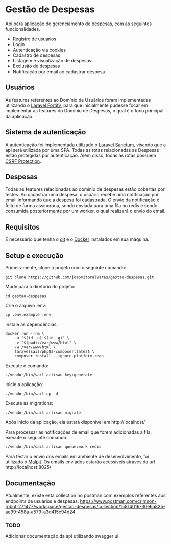 # Gestão de Despesas

Api para aplicação de gerenciamento de despesas, com as seguintes funcionalidades.
- Registro de usuários
- Login
- Autenticação via cookies
- Cadastro de despesas
- Listagem e visualização de despesas
- Exclusão de despesas
- Notificação por email ao cadastrar despesa

## Usuários

As features referentes ao Domínio de Usuários foram implementadas utilizando o [Laravel Fortify](https://laravel.com/docs/10.x/fortify), para que inicialmente
pudesse focar em implementar as features do Domínio de Despesas, o qual é o foco principal da aplicação.

## Sistema de autenticação

A autenticação foi implementada utilizado o [Laravel Sanctum](https://laravel.com/docs/10.x/sanctum), visando que a api será utilizada por uma SPA. Todas as rotas relacionadas as Despesas estão protegidas por autenticação. Além disso, todas as rotas possuem [CSRF Protection](https://laravel.com/docs/10.x/csrf#main-content).

## Despesas

Todas as features relacionadas ao domínio de despesas estão cobertas por testes.
Ao cadastrar uma despesa, o usuário recebe uma notificação por email informando que a despesa foi cadastrada.
O envio da notificação é feito de forma assíncrona, sendo enviada para uma fila no redis e sendo consumida posteriormente por um worker, o qual realizará o envio do email. 

## Requisitos

É necessário que tenha o [git](https://git-scm.com/) e o [Docker](https://www.docker.com/) instalados em sua máquina.

## Setup e execução

Primeiramente, clone o projeto com o seguinte comando:
```console
git clone https://github.com/joaovitoralvares/gestao-despesas.git
```
Mude para o diretório do projeto:
```console
cd gestao-despesas
```
Crie o arquivo .env:
```console
cp .env.example .env
```

Instale as dependências:
```console
docker run --rm \
    -u "$(id -u):$(id -g)" \
    -v "$(pwd):/var/www/html" \
    -w /var/www/html \
    laravelsail/php82-composer:latest \
    composer install --ignore-platform-reqs
```

Execute o comando:
```console
./vendor/bin/sail artisan key:generate
```

Inicie a aplicação:
```console
./vendor/bin/sail up -d

```

Execute as migrations:
```console
./vendor/bin/sail artisan migrate
```

Após início da aplicação, ela estará disponível em http://localhost/

Para processar as notificações de email que forem adicionadas a fila, execute o seguinte comando:
```console
./vendor/bin/sail artisan queue:work redis
```
Para testar o envio dos emails em ambiente de desenvolvimento, foi utilizado o [Malpit](https://github.com/axllent/mailpit).
Os emails enviados estarão acessíveis através da url http://localhost:8025/

## Documentação

Atualmente, existe esta collection no postman com exemplos referentes aos endpoints de usuários e despesas.
https://www.postman.com/crimson-robot-271477/workspace/gestao-despesas/collection/15814016-30e6a835-ae99-458a-a579-a3d415c94d24

### TODO
Adicionar documentação da api utilizando swagger ui

